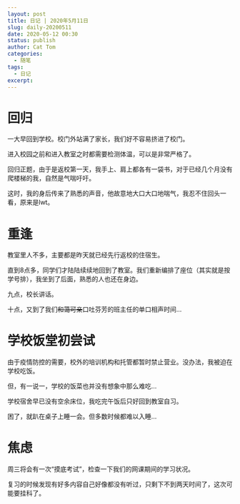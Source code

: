 ```yaml
---
layout: post
title: 日记 | 2020年5月11日
slug: daily-20200511
date: 2020-05-12 00:30
status: publish
author: Cat Tom
categories: 
  - 随笔
tags: 
  - 日记
excerpt: 
---
```

# 回归

一大早回到学校。校门外站满了家长，我们好不容易挤进了校门。

进入校园之前和进入教室之时都需要检测体温，可以是非常严格了。

回归正题，由于是返校第一天，我手上、肩上都各有一袋书，对于已经几个月没有爬楼梯的我，自然是气喘吁吁。

这时，我的身后传来了熟悉的声音，他故意地大口大口地喘气，我忍不住回头一看，原来是lwt。

# 重逢

教室里人不多，主要都是昨天就已经先行返校的住宿生。

直到8点多，同学们才陆陆续续地回到了教室。我们重新编排了座位（其实就是按学号排），我坐到了后面，熟悉的人也还在身边。

九点，校长讲话。

十点，又到了我们~~和蔼可亲~~口吐芬芳的班主任的单口相声时间...

# 学校饭堂初尝试

由于疫情防控的需要，校外的培训机构和托管都暂时禁止营业。没办法，我被迫在学校吃饭。

但，有一说一，学校的饭菜也并没有想象中那么难吃...

学校宿舍早已没有空余床位，我吃完午饭后只好回到教室自习。

困了，就趴在桌子上睡一会。但多数时候都难以入睡...

# 焦虑

周三将会有一次“摸底考试”，检查一下我们的网课期间的学习状况。

复习的时候发现有好多内容自己好像都没有听过，只剩下不到两天时间了，这次可能要挂科了。
